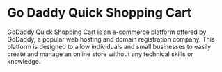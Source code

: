 # Go Daddy Quick Shopping Cart

GoDaddy Quick Shopping Cart is an e-commerce platform offered by GoDaddy, a popular web hosting and domain registration company. This platform is designed to allow individuals and small businesses to easily create and manage an online store without any technical skills or knowledge.
